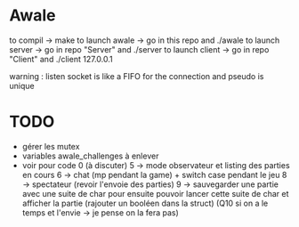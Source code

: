 # Awale

to compil -> make
to launch awale -> go in this repo and ./awale
to launch server -> go in repo "Server" and ./server
to launch client -> go in repo "Client" and ./client 127.0.0.1 

warning : listen socket is like a FIFO for the connection and pseudo is unique

# TODO
- gérer les mutex
- variables awale_challenges à enlever
- voir pour code 0 (à discuter)
5 -> mode observateur et listing des parties en cours
6 -> chat (mp pendant la game) + switch case pendant le jeu
8 -> spectateur (revoir l'envoie des parties) 
9 -> sauvegarder une partie avec une suite de char pour ensuite pouvoir lancer cette suite de char et afficher la partie (rajouter un booléen dans la struct)
(Q10 si on a le temps et l'envie -> je pense on la fera pas)
